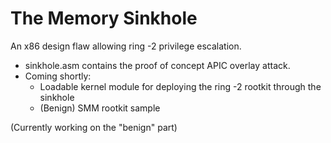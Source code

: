 # The Memory Sinkhole
An x86 design flaw allowing ring -2 privilege escalation.

* sinkhole.asm contains the proof of concept APIC overlay attack.
* Coming shortly:
  * Loadable kernel module for deploying the ring -2 rootkit through the sinkhole
  * (Benign) SMM rootkit sample

(Currently working on the "benign" part)
